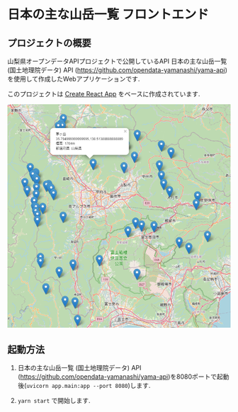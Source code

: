 # 日本の主な山岳一覧 フロントエンド

## プロジェクトの概要


山梨県オープンデータAPIプロジェクトで公開しているAPI
日本の主な山岳一覧 (国土地理院データ) API (https://github.com/opendata-yamanashi/yama-api)
を使用して作成したWebアプリケーションです.

このプロジェクトは [Create React App](https://github.com/facebook/create-react-app)
をベースに作成されています.

<img src="docs/app.png" alt="メイン画面" width="800"/>

## 起動方法


1. 日本の主な山岳一覧 (国土地理院データ) API (https://github.com/opendata-yamanashi/yama-api)を8080ポートで起動後(`uvicorn app.main:app --port 8080`)します.

2. `yarn start` で開始します.

